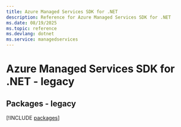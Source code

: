 ```yaml
---
title: Azure Managed Services SDK for .NET
description: Reference for Azure Managed Services SDK for .NET
ms.date: 08/19/2025
ms.topic: reference
ms.devlang: dotnet
ms.service: managedservices
---
```

# Azure Managed Services SDK for .NET - legacy
## Packages - legacy
[!INCLUDE [packages](managed-services-index.md)]